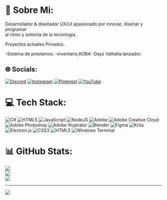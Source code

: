 # 💫 Sobre Mi:
Desarrollador & diseñador UX/UI apasionado por innovar, diseñar y programar<br>al ritmo y sintonía de la tecnología.

Proyectos actuales Privados.

-Sistema de prestamos. 
-inventario,KOBA
-Dayz Valhalla lanzador.

## 🌐 Socials:
[![Discord](https://img.shields.io/badge/Discord-%237289DA.svg?logo=discord&logoColor=white)](https://discord.gg/Code#4460) [![Instagram](https://img.shields.io/badge/Instagram-%23E4405F.svg?logo=Instagram&logoColor=white)](https://instagram.com/Ultimo_David) [![Pinterest](https://img.shields.io/badge/Pinterest-%23E60023.svg?logo=Pinterest&logoColor=white)](https://pinterest.com/Ulimo_David) [![YouTube](https://img.shields.io/badge/YouTube-%23FF0000.svg?logo=YouTube&logoColor=white)](https://youtube.com/@Ulimo_David) 

# 💻 Tech Stack:
![C#](https://img.shields.io/badge/c%23-%23239120.svg?style=for-the-badge&logo=csharp&logoColor=white) ![HTML5](https://img.shields.io/badge/html5-%23E34F26.svg?style=for-the-badge&logo=html5&logoColor=white) ![JavaScript](https://img.shields.io/badge/javascript-%23323330.svg?style=for-the-badge&logo=javascript&logoColor=%23F7DF1E) ![NodeJS](https://img.shields.io/badge/node.js-6DA55F?style=for-the-badge&logo=node.js&logoColor=white) ![Adobe](https://img.shields.io/badge/adobe-%23FF0000.svg?style=for-the-badge&logo=adobe&logoColor=white) ![Adobe Creative Cloud](https://img.shields.io/badge/Adobe%20Creative%20Cloud-DA1F26.svg?style=for-the-badge&logo=Adobe%20Creative%20Cloud&logoColor=white) ![Adobe Photoshop](https://img.shields.io/badge/adobe%20photoshop-%2331A8FF.svg?style=for-the-badge&logo=adobe%20photoshop&logoColor=white) ![Adobe Illustrator](https://img.shields.io/badge/adobe%20illustrator-%23FF9A00.svg?style=for-the-badge&logo=adobe%20illustrator&logoColor=white) ![Blender](https://img.shields.io/badge/blender-%23F5792A.svg?style=for-the-badge&logo=blender&logoColor=white) ![Figma](https://img.shields.io/badge/figma-%23F24E1E.svg?style=for-the-badge&logo=figma&logoColor=white) ![Krita](https://img.shields.io/badge/Krita-203759?style=for-the-badge&logo=krita&logoColor=EEF37B) ![Electron.js](https://img.shields.io/badge/Electron-191970?style=for-the-badge&logo=Electron&logoColor=white) ![CSS3](https://img.shields.io/badge/css3-%231572B6.svg?style=for-the-badge&logo=css3&logoColor=white) ![HTML5](https://img.shields.io/badge/html5-%23E34F26.svg?style=for-the-badge&logo=html5&logoColor=white) ![Windows Terminal](https://img.shields.io/badge/Windows%20Terminal-%234D4D4D.svg?style=for-the-badge&logo=windows-terminal&logoColor=white)
# 📊 GitHub Stats:
![](https://github-readme-stats.vercel.app/api?username=Bing-David&theme=dark&hide_border=true&include_all_commits=true&count_private=false)<br/>
![](https://github-readme-streak-stats.herokuapp.com/?user=Bing-David&theme=dark&hide_border=true)<br/>
![](https://github-readme-stats.vercel.app/api/top-langs/?username=Bing-David&theme=dark&hide_border=true&include_all_commits=true&count_private=false&layout=compact)

---
[![](https://visitcount.itsvg.in/api?id=Bing-David&icon=3&color=0)](https://visitcount.itsvg.in)

<!-- Proudly created with GPRM ( https://gprm.itsvg.in ) -->
